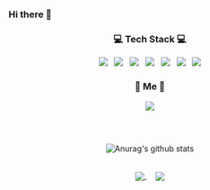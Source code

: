 ### Hi there 👋

<!--
**gaeunamy/gaeunamy** is a ✨ _special_ ✨ repository because its `README.md` (this file) appears on your GitHub profile.

Here are some ideas to get you started:

- 🔭 I’m currently working on ...
- 🌱 I’m currently learning ...
- 👯 I’m looking to collaborate on ...
- 🤔 I’m looking for help with ...
- 💬 Ask me about ...
- 📫 How to reach me: ...
- 😄 Pronouns: ...
- ⚡ Fun fact: ...
-->


<h3 align="center">💻 Tech Stack 💻</h3>
<p align="center"> 
<img src="https://img.shields.io/badge/C-A8B9CC?style=flat-square&logo=C&logoColor=white"/></a> &nbsp
<img src="https://img.shields.io/badge/c++-00599C?style=flat-square&logo=c%2B%2B&logoColor=white"/></a> &nbsp 
<img src="https://img.shields.io/badge/Python-3776AB?style=flat-square&logo=Python&logoColor=white"/></a> &nbsp
<img src="https://img.shields.io/badge/Java-FFFFFF?style=flat-square&logo=OpenJDK&logoColor=black"/></a> &nbsp
<img src="https://img.shields.io/badge/ML/DL-F9AB00?style=flat-square&logo=Google Colab&logoColor=white"/></a> &nbsp 
<img src="https://img.shields.io/badge/Android Studio-3DDC84?style=flat-square&logo=Android Studio&logoColor=white"/></a> &nbsp 
<img src="https://img.shields.io/badge/Linux-FCC624?style=flat-square&logo=Linux&logoColor=black"/>
<br>
<h3 align="center">💌 Me 💌</h3>
<p align="center">
<a href="https://www.instagram.com/sometting20/" target="_blank"><img src="https://img.shields.io/badge/Instagram-E4405F?style=flat-square&logo=Instagram&logoColor=white"/></a></a></p>

<h3 align="center">&nbsp</h3>

<div align="center">

![Anurag's github stats](https://github-readme-stats.vercel.app/api?username=gaeunamy&show_icons=true&theme=vue) 
</div>

<br>

<div align="center">
  
<a href="https://github.com/gaeunamy/ICE_university">
  <img align="center" src="https://github-readme-stats.vercel.app/api/pin/?username=gaeunamy&repo=ICE_university&theme=vue" />
</a> &nbsp &nbsp
<a href="https://github.com/gaeunamy/practice">
  <img align="center" src="https://github-readme-stats.vercel.app/api/pin/?username=gaeunamy&repo=practice&theme=vue" />
</a> </div>
